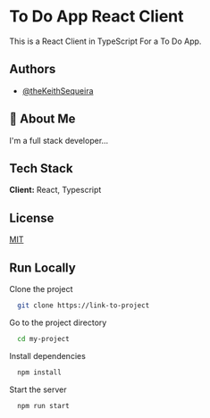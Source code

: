 
# To Do App React Client

This is a React Client in TypeScript For a To Do App.

## Authors

- [@theKeithSequeira](https://github.com/theKeithSequeira)

  
## 🚀 About Me
I'm a full stack developer...

  
## Tech Stack

**Client:** React, Typescript


  
## License

[MIT](https://choosealicense.com/licenses/mit/)

  
## Run Locally

Clone the project

```bash
  git clone https://link-to-project
```

Go to the project directory

```bash
  cd my-project
```

Install dependencies

```bash
  npm install
```

Start the server

```bash
  npm run start
```

  